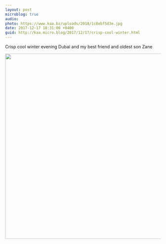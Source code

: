 ```yaml
---
layout: post
microblog: true
audio: 
photo: https://www.kaa.bz/uploads/2018/1c8ebf5d3e.jpg
date: 2017-12-17 18:31:00 +0400
guid: http://kaa.micro.blog/2017/12/17/crisp-cool-winter.html
---
```

Crisp cool winter evening Dubai and my best friend and oldest son Zane

<img src="https://www.kaa.bz/uploads/2018/1c8ebf5d3e.jpg" width="600" height="600" />
